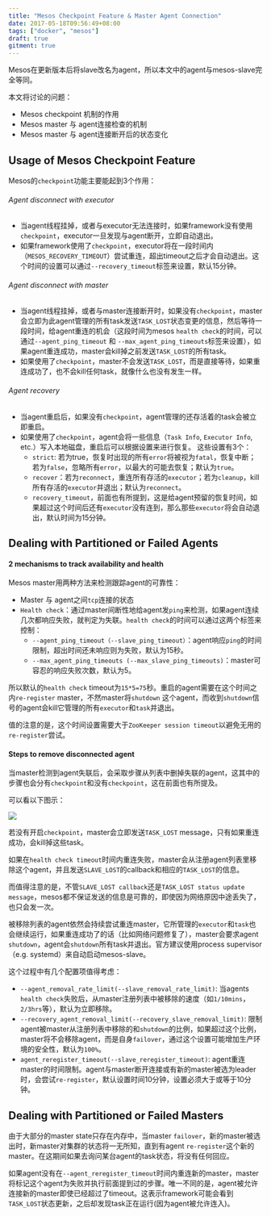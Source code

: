 ```yaml
---
title: "Mesos Checkpoint Feature & Master Agent Connection"
date: 2017-05-18T09:56:49+08:00
tags: ["docker", "mesos"] 
draft: true
gitment: true
---
```


Mesos在更新版本后将slave改名为agent，所以本文中的agent与mesos-slave完全等同。

本文将讨论的问题：

- Mesos checkpoint 机制的作用
- Mesos master 与 agent连接检查的机制
- Mesos master 与 agent连接断开后的状态变化


## Usage of Mesos Checkpoint Feature

Mesos的`checkpoint`功能主要能起到3个作用：

###### Agent disconnect with executor

- 当agent线程挂掉，或者与executor无法连接时，如果framework没有使用`checkpoint`，executor一旦发现与agent断开，立即自动退出。
- 如果framework使用了`checkpoint`，executor将在一段时间内（`MESOS_RECOVERY_TIMEOUT`）尝试重连，超出timeout之后才会自动退出。这个时间的设置可以通过`--recovery_timeout`标签来设置，默认15分钟。

###### Agent disconnect with master

- 当agent线程挂掉，或者与master连接断开时，如果没有`checkpoint`，master会立即为此agent管理的所有task发送`TASK_LOST`状态变更的信息，然后等待一段时间，给agent重连的机会（这段时间为mesos `health check`的时间，可以通过`--agent_ping_timeout` 和 `--max_agent_ping_timeouts`标签来设置），如果agent重连成功，master会kill掉之前发送`TASK_LOST`的所有task。
- 如果使用了`checkpoint`，master不会发送`TASK_LOST`，而是直接等待，如果重连成功了，也不会kill任何task，就像什么也没有发生一样。

###### Agent recovery

- 当agent重启后，如果没有`checkpoint`，agent管理的还存活着的task会被立即重启。
- 如果使用了`checkpoint`，agent会将一些信息（`Task Info`, `Executor Info`, etc.）写入本地磁盘，重启后可以根据设置来进行恢复。
	这些设置有3个：
    - `strict`: 若为true，恢复时出现的所有`error`将被视为`fatal`，恢复中断；若为`false`，忽略所有`error`，以最大的可能去恢复；默认为`true`。
    - `recover`：若为`reconnect`，重连所有存活的`executor`；若为`cleanup`，kill所有存活的`executor`并退出；默认为`reconnect`。
    - `recovery_timeout`，前面也有所提到，这是给agent预留的恢复时间，如果超过这个时间后还有`executor`没有连到，那么那些`executor`将会自动退出，默认时间为15分钟。

## Dealing with Partitioned or Failed Agents

#### 2 mechanisms to track availability and health

Mesos master用两种方法来检测跟踪agent的可靠性：

- Master 与 agent之间`tcp`连接的状态
- `Health check`：通过master间断性地给agent发`ping`来检测，如果agent连续几次都响应失败，就判定为失联。`health check`的时间可以通过这两个标签来控制：
	- `--agent_ping_timeout（--slave_ping_timeout）`：agent响应`ping`的时间限制，超出时间还未响应则为失败，默认为15秒。
	- `--max_agent_ping_timeouts (--max_slave_ping_timeouts)`：master可容忍的响应失败次数，默认为5。

所以默认的`health check` timeout为`15*5=75`秒。重启的agent需要在这个时间之内`re-register` master，不然master将`shutdown` 这个agent，而收到`shutdown`信号的agent会kill它管理的所有`executor`和`task`并退出。

值的注意的是，这个时间设置需要大于`ZooKeeper session timeout`以避免无用的`re-register`尝试。

#### Steps to remove disconnected agent

当master检测到agent失联后，会采取步骤从列表中删掉失联的agent，这其中的步骤也会分有`checkpoint`和没有`checkpoint`，这在前面也有所提及。

可以看以下图示：

![](/assets/mesos-checkpoint-master-agent-connection/mesos-master-agent.jpg)

若没有开启`checkpoint`，master会立即发送`TASK_LOST` message，只有如果重连成功，会kill掉这些task。

如果在`health check timeout`时间内重连失败，master会从注册agent列表里移除这个agent，并且发送`SLAVE_LOST`的callback和相应的`TASK_LOST`的信息。

而值得注意的是，不管`SLAVE_LOST callback`还是`TASK_LOST status update message`，mesos都不保证发送的信息是可靠的，即使因为网络原因中途丢失了，也只会发一次。

被移除列表的agent依然会持续尝试重连master，它所管理的`executor`和`task`也会继续运行，如果重连成功了的话（比如网络问题修复了），master会要求agent `shutdown`，agent会`shutdown`所有task并退出。官方建议使用process supervisor（e.g. systemd）来自动启动mesos-slave。

这个过程中有几个配置项值得考虑：

- `--agent_removal_rate_limit(--slave_removal_rate_limit)`: 当agents `health check`失败后，从master注册列表中被移除的速度（如`1/10mins`，`2/3hrs`等），默认为立即移除。
- `--recovery_agent_removal_limit(--recovery_slave_removal_limit)`: 限制agent被master从注册列表中移除的和`shutdown`的比例，如果超过这个比例，master将不会移除agent，而是自身`failover`，通过这个设置可能增加生产环境的安全性，默认为`100%`。
- `agent_reregister_timeout(--slave_reregister_timeout)`: agent重连master的时间限制。agent与master断开连接或有新的master被选为leader时，会尝试`re-register`，默认设置时间10分钟，设置必须大于或等于10分钟。

## Dealing with Partitioned or Failed Masters

由于大部分的master state只存在内存中，当master `failover`，新的master被选出时，新master对集群的状态将一无所知，直到有agent `re-register`这个新的master。在这期间如果去询问某台agent的task状态，将没有任何回应。

如果agent没有在`--agent_reregister_timeout`时间内重连新的master，master将标记这个agent为失败并执行前面提到过的步骤。唯一不同的是，agent被允许连接新的master即使已经超过了timeout。这表示framework可能会看到`TASK_LOST`状态更新，之后却发现task正在运行(因为agent被允许连入)。


